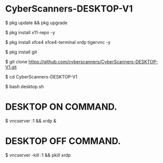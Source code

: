 # CyberScanners-DESKTOP-V1

$ pkg update && pkg upgrade

$ pkg install x11-repo -y

$ pkg install xfce4 xfce4-terminal xrdp tigervnc -y

$ pkg install git

$ git clone https://github.com/cyberscanners/CyberScanners-DESKTOP-V1.git

$ cd CyberScanners-DESKTOP-V1

$ bash desktop.sh

# DESKTOP ON COMMAND.

$ vncserver :1 && xrdp &

# DESKTOP OFF COMMAND.

$ vncserver -kill :1 && pkill xrdp
